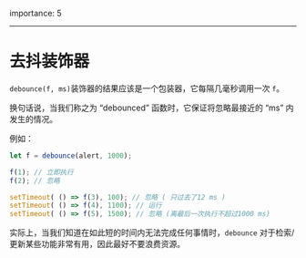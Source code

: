 importance: 5

---

# 去抖装饰器

`debounce(f, ms)`装饰器的结果应该是一个包装器，它每隔几毫秒调用一次 `f`。

换句话说，当我们称之为 “debounced” 函数时，它保证将忽略最接近的 “ms” 内发生的情况。

例如：

```js no-beautify
let f = debounce(alert, 1000);

f(1); // 立即执行
f(2); // 忽略

setTimeout( () => f(3), 100); // 忽略 ( 只过去了12 ms )
setTimeout( () => f(4), 1100); // 运行
setTimeout( () => f(5), 1500); // 忽略 (离最后一次执行不超过1000 ms)
```

实际上，当我们知道在如此短的时间内无法完成任何事情时，`debounce` 对于检索/更新某些功能非常有用，因此最好不要浪费资源。
